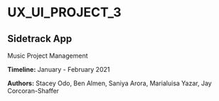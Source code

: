 # UX_UI_PROJECT_3

## Sidetrack App

Music Project Management

**Timeline:** January - February 2021

**Authors:**
Stacey Odo,
Ben Almen,
Saniya Arora,
Marialuisa Yazar,
Jay Corcoran-Shaffer
